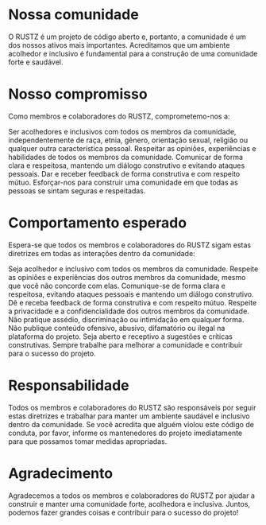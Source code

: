 # Nossa comunidade
O RUSTZ é um projeto de código aberto e, portanto, a comunidade é um dos nossos ativos mais importantes. Acreditamos que um ambiente acolhedor e inclusivo é fundamental para a construção de uma comunidade forte e saudável.

# Nosso compromisso
Como membros e colaboradores do RUSTZ, comprometemo-nos a:

Ser acolhedores e inclusivos com todos os membros da comunidade, independentemente de raça, etnia, gênero, orientação sexual, religião ou qualquer outra característica pessoal.
Respeitar as opiniões, experiências e habilidades de todos os membros da comunidade.
Comunicar de forma clara e respeitosa, mantendo um diálogo construtivo e evitando ataques pessoais.
Dar e receber feedback de forma construtiva e com respeito mútuo.
Esforçar-nos para construir uma comunidade em que todas as pessoas se sintam seguras e respeitadas.

# Comportamento esperado
Espera-se que todos os membros e colaboradores do RUSTZ sigam estas diretrizes em todas as interações dentro da comunidade:

Seja acolhedor e inclusivo com todos os membros da comunidade.
Respeite as opiniões e experiências dos outros membros da comunidade, mesmo que você não concorde com elas.
Comunique-se de forma clara e respeitosa, evitando ataques pessoais e mantendo um diálogo construtivo.
Dê e receba feedback de forma construtiva e com respeito mútuo.
Respeite a privacidade e a confidencialidade dos outros membros da comunidade.
Não pratique assédio, discriminação ou intimidação em qualquer forma.
Não publique conteúdo ofensivo, abusivo, difamatório ou ilegal na plataforma do projeto.
Seja aberto e receptivo a sugestões e críticas construtivas.
Sempre trabalhe para melhorar a comunidade e contribuir para o sucesso do projeto.

# Responsabilidade
Todos os membros e colaboradores do RUSTZ são responsáveis por seguir estas diretrizes e trabalhar para manter um ambiente saudável e inclusivo dentro da comunidade. Se você acredita que alguém violou este código de conduta, por favor, informe os mantenedores do projeto imediatamente para que possamos tomar medidas apropriadas.

# Agradecimento
Agradecemos a todos os membros e colaboradores do RUSTZ por ajudar a construir e manter uma comunidade forte, acolhedora e inclusiva. Juntos, podemos fazer grandes coisas e contribuir para o sucesso do projeto!

